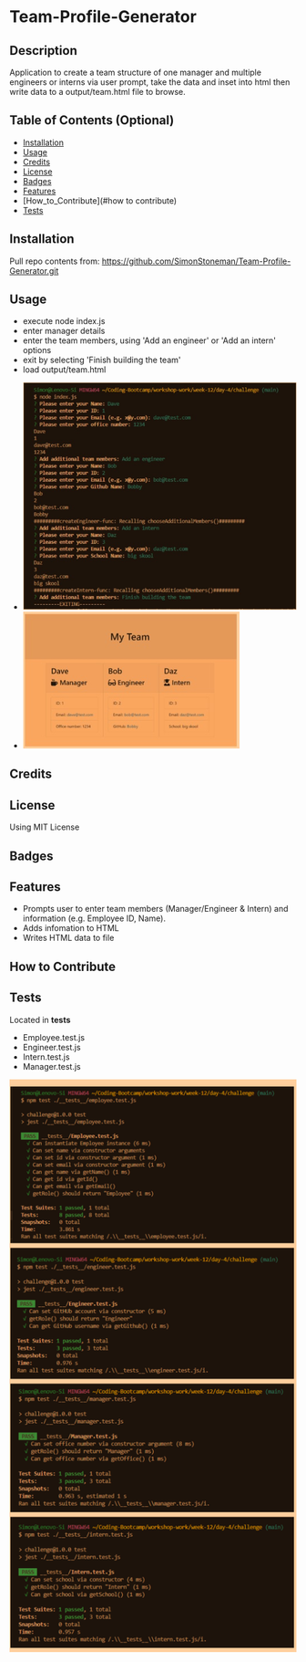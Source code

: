 # Team-Profile-Generator

## Description

Application to create a team structure of one manager and multiple engineers or interns via user prompt, take the data and inset into html then write data to a output/team.html file to browse.

## Table of Contents (Optional)

- [Installation](#installation)
- [Usage](#usage)
- [Credits](#credits)
- [License](#license)
- [Badges](#badges)
- [Features](#features)
- [How_to_Contribute](#how to contribute)
- [Tests](#tests)

## Installation

Pull repo contents from: https://github.com/SimonStoneman/Team-Profile-Generator.git

## Usage

* execute node index.js
* enter manager details
* enter the team members, using 'Add an engineer' or 'Add an intern' options
* exit by selecting 'Finish building the team'
* load output/team.html

- ![Input](https://github.com/SimonStoneman/Team-Profile-Generator/blob/main/assets/img/readme/input_ex.jpg)
- ![Website](https://github.com/SimonStoneman/Team-Profile-Generator/blob/main/assets/img/readme/website_ex.jpg)

## Credits

## License

Using MIT License

## Badges

## Features

* Prompts user to enter team members (Manager/Engineer & Intern) and information (e.g. Employee ID, Name).
* Adds infomation to HTML 
* Writes HTML data to file 

## How to Contribute

## Tests

Located in __tests__

- Employee.test.js
- Engineer.test.js
- Intern.test.js
- Manager.test.js

![Test Outputs](https://github.com/SimonStoneman/Team-Profile-Generator/blob/main/assets/img/readme/tests_ex.png)

